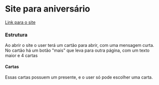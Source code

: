 # Site para aniversário

[Link para o site](https://joaombdev.github.io/cartinha-aniversario/)

### Estrutura

Ao abrir o site o user terá um cartão para abrir, com uma mensagem curta. No cartão há um botão "mais" que leva para outra página, com um texto maior e 4 cartas

#### Cartas

Essas cartas possuem um presente, e o user só pode escolher uma carta.
